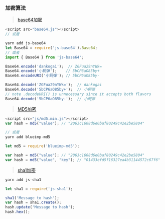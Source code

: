 ### 加密算法

>[base64加密](https://github.com/dankogai/js-base64)
``` js
<script src="base64.js"></script>
// 或者

yarn add js-base64
let Base64 = require('js-base64').Base64;
// 或者
import { Base64 } from 'js-base64';

Base64.encode('dankogai');  // ZGFua29nYWk=
Base64.encode('小飼弾');    // 5bCP6aO85by+
Base64.encodeURI('小飼弾'); // 5bCP6aO85by-

Base64.decode('ZGFua29nYWk=');  // dankogai
Base64.decode('5bCP6aO85by+');  // 小飼弾
// note .decodeURI() is unnecessary since it accepts both flavors
Base64.decode('5bCP6aO85by-');  // 小飼弾
```

>[MD5加密](https://github.com/blueimp/JavaScript-MD5)
``` js
<script src="js/md5.min.js"></script>
var hash = md5("value"); // "2063c1608d6e0baf80249c42e2be5804"

// 或者
yarn add blueimp-md5

let md5 = require('blueimp-md5');

var hash = md5("value"); // "2063c1608d6e0baf80249c42e2be5804"
var hash = md5("value", "key"); // "01433efd5f16327ea4b31144572c67f6"
```

>[sha1加密](https://github.com/emn178/js-sha1)
``` js
yarn add js-sha1

let sha1 = require('js-sha1');

sha1('Message to hash');
var hash = sha1.create();
hash.update('Message to hash');
hash.hex();
```